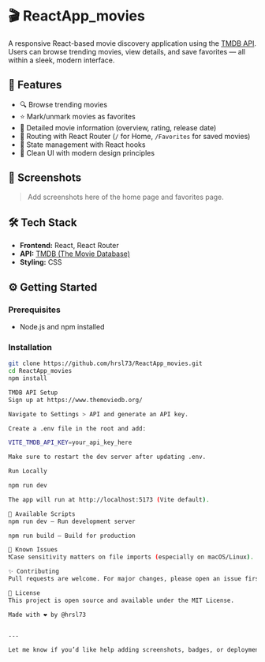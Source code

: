 # 🎬 ReactApp_movies

A responsive React-based movie discovery application using the [TMDB API](https://www.themoviedb.org/). Users can browse trending movies, view details, and save favorites — all within a sleek, modern interface.

## 🚀 Features

- 🔍 Browse trending movies
- ⭐ Mark/unmark movies as favorites
- 📄 Detailed movie information (overview, rating, release date)
- 🧭 Routing with React Router (`/` for Home, `/Favorites` for saved movies)
- 🧠 State management with React hooks
- 💅 Clean UI with modern design principles

## 📸 Screenshots

> Add screenshots here of the home page and favorites page.

## 🛠️ Tech Stack

- **Frontend:** React, React Router
- **API:** [TMDB (The Movie Database)](https://www.themoviedb.org/)
- **Styling:** CSS




## ⚙️ Getting Started

### Prerequisites

- Node.js and npm installed

### Installation

```bash
git clone https://github.com/hrsl73/ReactApp_movies.git
cd ReactApp_movies
npm install

TMDB API Setup
Sign up at https://www.themoviedb.org/

Navigate to Settings > API and generate an API key.

Create a .env file in the root and add:

VITE_TMDB_API_KEY=your_api_key_here

Make sure to restart the dev server after updating .env.

Run Locally

npm run dev

The app will run at http://localhost:5173 (Vite default).

🔧 Available Scripts
npm run dev – Run development server

npm run build – Build for production

🐞 Known Issues
❗Case sensitivity matters on file imports (especially on macOS/Linux). Ensure imports like ./pages/Favorites match actual file casing.

✨ Contributing
Pull requests are welcome. For major changes, please open an issue first to discuss what you’d like to change.

📄 License
This project is open source and available under the MIT License.

Made with ❤️ by @hrsl73


---

Let me know if you’d like help adding screenshots, badges, or deployment instructions (like Vercel/Netlify).
